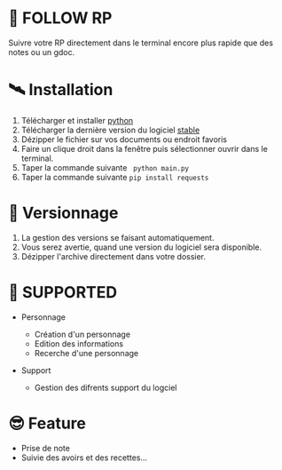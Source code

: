 # 📡 FOLLOW RP

Suivre votre RP directement dans le terminal encore plus rapide que des notes ou un gdoc.

# 🛰 Installation

1. Télécharger et installer [python](https://www.python.org/downloads/)
2. Télécharger la dernière version du logiciel [stable](https://github.com/alexcaussades/Follow-RP/releases)
3. Dézipper le fichier sur vos documents ou endroit favoris
4. Faire un clique droit dans la fenêtre puis sélectionner ouvrir dans le terminal.
5. Taper la commande suivante ``` python main.py``` 
6. Taper la commande suivante ``` pip install requests ```


# 📢 Versionnage

1. La gestion des versions se faisant automatiquement.
2. Vous serez avertie, quand une version du logiciel sera disponible.
3. Dézipper l'archive directement dans votre dossier.


# 👋 SUPPORTED

 - Personnage
    - Création d'un personnage
    - Edition des informations
    - Recerche d'une personnage

- Support
  - Gestion des difrents support du logciel

# 😎 Feature

- Prise de note 
- Suivie des avoirs et des recettes...  